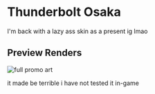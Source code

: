 # Thunderbolt Osaka
I'm back with a lazy ass skin as a present ig lmao

## Preview Renders
![full promo art](https://cdn.discordapp.com/attachments/807279725499121697/1090399405103906956/Osaka_Promo.png)

it made be terrible i have not tested it in-game
